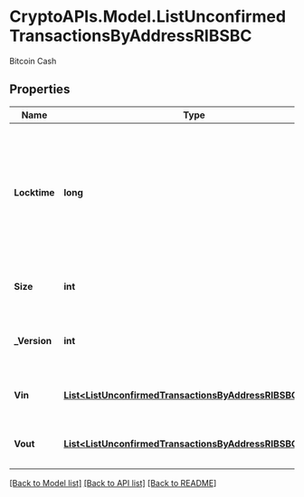 # CryptoAPIs.Model.ListUnconfirmedTransactionsByAddressRIBSBC
Bitcoin Cash

## Properties

Name | Type | Description | Notes
------------ | ------------- | ------------- | -------------
**Locktime** | **long** | Represents the locktime on the transaction on the specific blockchain, i.e. the blockheight at which the transaction is valid. | 
**Size** | **int** | Represents the total size of this transaction. | 
**_Version** | **int** | Represents the transaction&#39;s version number. | 
**Vin** | [**List&lt;ListUnconfirmedTransactionsByAddressRIBSBCVin&gt;**](ListUnconfirmedTransactionsByAddressRIBSBCVin.md) | Represents the transaction inputs. | 
**Vout** | [**List&lt;ListUnconfirmedTransactionsByAddressRIBSBCVout&gt;**](ListUnconfirmedTransactionsByAddressRIBSBCVout.md) | Represents the transaction outputs. | 

[[Back to Model list]](../README.md#documentation-for-models) [[Back to API list]](../README.md#documentation-for-api-endpoints) [[Back to README]](../README.md)

